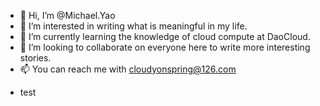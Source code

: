 - 👋 Hi, I’m @Michael.Yao
- 👀 I’m interested in writing what is meaningful in my life.
- 🌱 I’m currently learning the knowledge of cloud compute at DaoCloud.
- 💞️ I’m looking to collaborate on everyone here to write more interesting stories.
- 📫 You can reach me with cloudyonspring@126.com

<!---
windsonsea/windsonsea is a ✨ special ✨ repository because its `README.md` (this file) appears on your GitHub profile.
You can click the Preview link to take a look at your changes.
--->
- test
